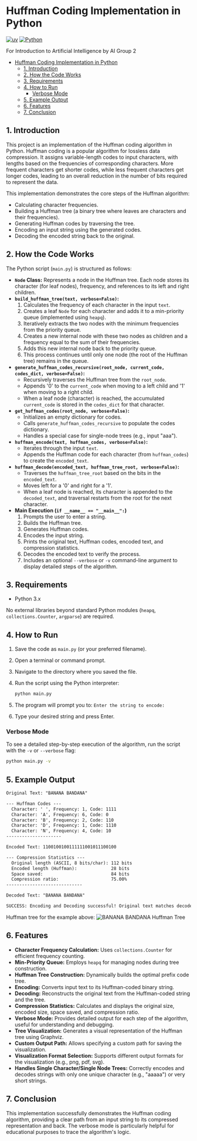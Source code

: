 # Huffman Coding Implementation in Python

[![uv](https://img.shields.io/endpoint?url=https://raw.githubusercontent.com/astral-sh/uv/main/assets/badge/v0.json)](https://github.com/astral-sh/uv)
[![Python](https://img.shields.io/badge/python-3.x-blue.svg)](https://www.python.org/)

For Introduction to Artificial Intelligence
by AI Group 2

- [Huffman Coding Implementation in Python](#huffman-coding-implementation-in-python)
  - [1. Introduction](#1-introduction)
  - [2. How the Code Works](#2-how-the-code-works)
  - [3. Requirements](#3-requirements)
  - [4. How to Run](#4-how-to-run)
    - [Verbose Mode](#verbose-mode)
  - [5. Example Output](#5-example-output)
  - [6. Features](#6-features)
  - [7. Conclusion](#7-conclusion)

## 1. Introduction

This project is an implementation of the Huffman coding algorithm in Python. Huffman coding is a popular algorithm for lossless data compression. It assigns variable-length codes to input characters, with lengths based on the frequencies of corresponding characters. More frequent characters get shorter codes, while less frequent characters get longer codes, leading to an overall reduction in the number of bits required to represent the data.

This implementation demonstrates the core steps of the Huffman algorithm:

- Calculating character frequencies.
- Building a Huffman tree (a binary tree where leaves are characters and their frequencies).
- Generating Huffman codes by traversing the tree.
- Encoding an input string using the generated codes.
- Decoding the encoded string back to the original.

## 2. How the Code Works

The Python script (`main.py`) is structured as follows:

- **`Node` Class:** Represents a node in the Huffman tree. Each node stores its character (for leaf nodes), frequency, and references to its left and right children.
- **`build_huffman_tree(text, verbose=False)`:**
  1. Calculates the frequency of each character in the input `text`.
  2. Creates a leaf `Node` for each character and adds it to a min-priority queue (implemented using `heapq`).
  3. Iteratively extracts the two nodes with the minimum frequencies from the priority queue.
  4. Creates a new internal node with these two nodes as children and a frequency equal to the sum of their frequencies.
  5. Adds this new internal node back to the priority queue.
  6. This process continues until only one node (the root of the Huffman tree) remains in the queue.
- **`generate_huffman_codes_recursive(root_node, current_code, codes_dict, verbose=False)`:**
  - Recursively traverses the Huffman tree from the `root_node`.
  - Appends '0' to the `current_code` when moving to a left child and '1' when moving to a right child.
  - When a leaf node (character) is reached, the accumulated `current_code` is stored in the `codes_dict` for that character.
- **`get_huffman_codes(root_node, verbose=False)`:**
  - Initializes an empty dictionary for codes.
  - Calls `generate_huffman_codes_recursive` to populate the codes dictionary.
  - Handles a special case for single-node trees (e.g., input "aaa").
- **`huffman_encode(text, huffman_codes, verbose=False)`:**
  - Iterates through the input `text`.
  - Appends the Huffman code for each character (from `huffman_codes`) to create the `encoded_text`.
- **`huffman_decode(encoded_text, huffman_tree_root, verbose=False)`:**
  - Traverses the `huffman_tree_root` based on the bits in the `encoded_text`.
  - Moves left for a '0' and right for a '1'.
  - When a leaf node is reached, its character is appended to the `decoded_text`, and traversal restarts from the root for the next character.
- **Main Execution (`if __name__ == "__main__":`)**
  1. Prompts the user to enter a string.
  2. Builds the Huffman tree.
  3. Generates Huffman codes.
  4. Encodes the input string.
  5. Prints the original text, Huffman codes, encoded text, and compression statistics.
  6. Decodes the encoded text to verify the process.
  7. Includes an optional `--verbose` or `-v` command-line argument to display detailed steps of the algorithm.

## 3. Requirements

- Python 3.x

No external libraries beyond standard Python modules (`heapq`, `collections.Counter`, `argparse`) are required.

## 4. How to Run

1. Save the code as `main.py` (or your preferred filename).
2. Open a terminal or command prompt.
3. Navigate to the directory where you saved the file.
4. Run the script using the Python interpreter:

    ```bash
    python main.py
    ```

5. The program will prompt you to: `Enter the string to encode:`
6. Type your desired string and press Enter.

### Verbose Mode

To see a detailed step-by-step execution of the algorithm, run the script with the `-v` or `--verbose` flag:

```bash
python main.py -v
```

## 5. Example Output

```txt
Original Text: "BANANA BANDANA"

--- Huffman Codes ---
  Character: ' ', Frequency: 1, Code: 1111
  Character: 'A', Frequency: 6, Code: 0
  Character: 'B', Frequency: 2, Code: 110
  Character: 'D', Frequency: 1, Code: 1110
  Character: 'N', Frequency: 4, Code: 10
---------------------

Encoded Text: 1100100100111111001011100100

--- Compression Statistics ---
  Original length (ASCII, 8 bits/char): 112 bits
  Encoded length (Huffman):             28 bits
  Space saved:                          84 bits
  Compression ratio:                    75.00%
-----------------------------

Decoded Text: "BANANA BANDANA"

SUCCESS: Encoding and Decoding successful! Original text matches decoded text.
```

Huffman tree for the example above:
![BANANA BANDANA Huffman Tree](<docs/assets/BANANA BANDANA.svg>)

## 6. Features

- **Character Frequency Calculation:** Uses `collections.Counter` for efficient frequency counting.
- **Min-Priority Queue:** Employs `heapq` for managing nodes during tree construction.
- **Huffman Tree Construction:** Dynamically builds the optimal prefix code tree.
- **Encoding:** Converts input text to its Huffman-coded binary string.
- **Decoding:** Reconstructs the original text from the Huffman-coded string and the tree.
- **Compression Statistics:** Calculates and displays the original size, encoded size, space saved, and compression ratio.
- **Verbose Mode:** Provides detailed output for each step of the algorithm, useful for understanding and debugging.
- **Tree Visualization:** Generates a visual representation of the Huffman tree using Graphviz.
- **Custom Output Path:** Allows specifying a custom path for saving the visualization.
- **Visualization Format Selection:** Supports different output formats for the visualization (e.g., png, pdf, svg).
- **Handles Single Character/Single Node Trees:** Correctly encodes and decodes strings with only one unique character (e.g., "aaaaa") or very short strings.

## 7. Conclusion

This implementation successfully demonstrates the Huffman coding algorithm, providing a clear path from an input string to its compressed representation and back. The verbose mode is particularly helpful for educational purposes to trace the algorithm's logic.
